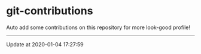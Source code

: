 # git-contributions

Auto add some contributions on this repository for more look-good profile!

---

Update at 2020-01-04 17:27:59
